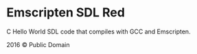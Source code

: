 # Emscripten SDL Red

C Hello World SDL code that compiles with GCC and Emscripten.

2016 &copy; Public Domain
